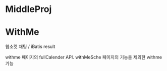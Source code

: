 # MiddleProj

# WithMe
웹소켓 채팅 / iBatis result

withme 페이지의 fullCalender API. withMeSche 페이지의 기능을 제외한 withme 기능 
